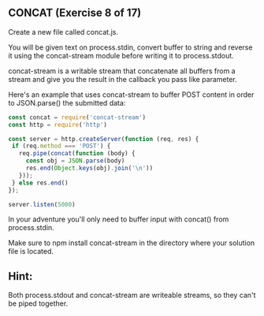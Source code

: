 
## CONCAT (Exercise 8 of 17)

Create a new file called concat.js.

You will be given text on process.stdin, convert buffer to string and reverse it using the concat-stream module before writing it to process.stdout.

concat-stream is a writable stream that concatenate all buffers from a stream and give you the result in the callback you pass like parameter.

Here's an example that uses concat-stream to buffer POST content in order to JSON.parse() the submitted data:

```js
const concat = require('concat-stream')
const http = require('http')

const server = http.createServer(function (req, res) {
 if (req.method === 'POST') {
   req.pipe(concat(function (body) {
     const obj = JSON.parse(body)
     res.end(Object.keys(obj).join('\n'))
   }));
 } else res.end()
});

server.listen(5000)
```

In your adventure you'll only need to buffer input with concat() from process.stdin.

Make sure to npm install concat-stream in the directory where your solution file is located.

## Hint:

Both process.stdout and concat-stream are writeable streams, so they can't
be piped together.
